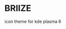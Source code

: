 # BRIIZE

















































































icon theme for kde plasma 6
